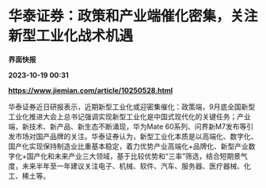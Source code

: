 # 华泰证券：政策和产业端催化密集，关注新型工业化战术机遇
**界面快报**

**2023-10-19 00:31**

**https://www.jiemian.com/article/10250528.html**

华泰证券近日研报表示，近期新型工业化或迎密集催化：政策端，9月底全国新型工业化推进大会上总书记强调实现新型工业化是中国式现代化的关键任务；产业端，新技术、新产品、新生态不断涌现，华为Mate 60系列、问界新M7发布等引发市场对国产品牌的关注。华泰证券认为，新型工业化本质是以高端化、数字化、国产化实现保持制造业比重基本稳定，着力优势产业高端化+品牌化、新型产业数字化+国产化和未来产业三大领域，基于比较优势和“三率”筛选，结合短期景气度，未来半年至一年建议关注电子、机械、软件、汽车、服务器、医疗器械、化工、稀土等。